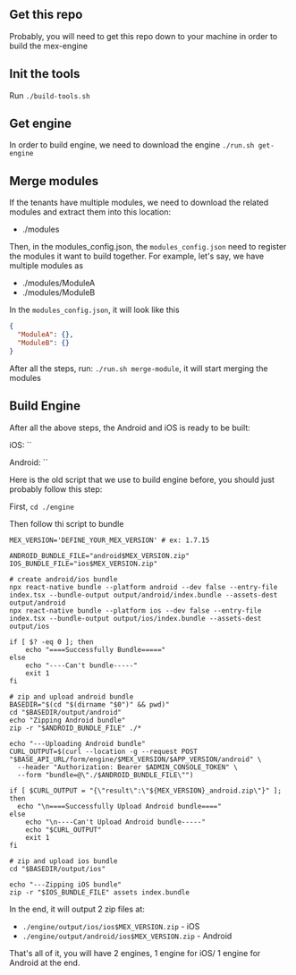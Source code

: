 ## Get this repo
Probably, you will need to get this repo down to your machine in order to build the mex-engine

## Init the tools
Run `./build-tools.sh`

## Get engine
In order to build engine, we need to download the engine
`./run.sh get-engine`

## Merge modules
If the tenants have multiple modules, we need to download the related modules and extract them into this location:
- ./modules

Then, in the modules_config.json, the `modules_config.json` need to register the modules it want to build together.
For example, let's say, we have multiple modules as
- ./modules/ModuleA
- ./modules/ModuleB

In the `modules_config.json`, it will look like this
```json
{
  "ModuleA": {},
  "ModuleB": {}
}
```

After all the steps, run: `./run.sh merge-module`, it will start merging the modules

## Build Engine
After all the above steps, the Android and iOS is ready to be built:

iOS:
``

Android:
``

Here is the old script that we use to build engine before, you should just probably follow this step:

First, `cd ./engine`

Then follow thi script to bundle

```shell
MEX_VERSION='DEFINE_YOUR_MEX_VERSION' # ex: 1.7.15 

ANDROID_BUNDLE_FILE="android$MEX_VERSION.zip"
IOS_BUNDLE_FILE="ios$MEX_VERSION.zip"

# create android/ios bundle
npx react-native bundle --platform android --dev false --entry-file index.tsx --bundle-output output/android/index.bundle --assets-dest output/android
npx react-native bundle --platform ios --dev false --entry-file index.tsx --bundle-output output/ios/index.bundle --assets-dest output/ios

if [ $? -eq 0 ]; then
    echo "====Successfully Bundle====="
else
    echo "----Can't bundle-----"
    exit 1
fi

# zip and upload android bundle
BASEDIR="$(cd "$(dirname "$0")" && pwd)"
cd "$BASEDIR/output/android"
echo "Zipping Android bundle"
zip -r "$ANDROID_BUNDLE_FILE" ./*

echo "---Uploading Android bundle"
CURL_OUTPUT=$(curl --location -g --request POST "$BASE_API_URL/form/engine/$MEX_VERSION/$APP_VERSION/android" \
  --header "Authorization: Bearer $ADMIN_CONSOLE_TOKEN" \
  --form "bundle=@\"./$ANDROID_BUNDLE_FILE\"")

if [ $CURL_OUTPUT = "{\"result\":\"${MEX_VERSION}_android.zip\"}" ]; then
  echo "\n====Successfully Upload Android bundle===="
else
    echo "\n----Can't Upload Android bundle-----"
    echo "$CURL_OUTPUT"
    exit 1
fi

# zip and upload ios bundle
cd "$BASEDIR/output/ios"

echo "---Zipping iOS bundle"
zip -r "$IOS_BUNDLE_FILE" assets index.bundle
```

In the end, it will output 2 zip files at:
- `./engine/output/ios/ios$MEX_VERSION.zip` - iOS
- `./engine/output/android/ios$MEX_VERSION.zip` - Android

That's all of it, you will have 2 engines, 1 engine for iOS/ 1 engine for Android at the end.
